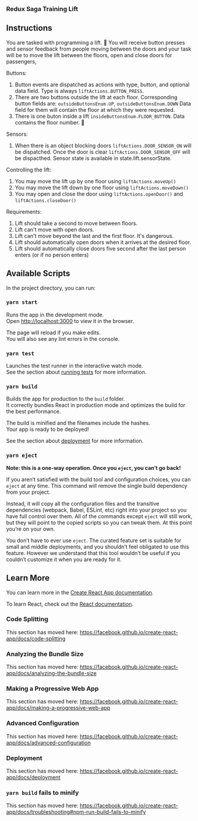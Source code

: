 ### Redux Saga Training Lift

## Instructions

You are tasked with programming a lift. 🙂
You will receive button presses and sensor feedback from people moving between the doors and your task will be to move the lift between the floors, open and close doors for passengers, 

Buttons:
1. Button events are dispatched as actions with type, button, and optional data field. Type is always `liftActions.BUTTON_PRESS`.
2. There are two buttons outside the lift at each floor.
Corresponding button fields are: `outsideButtonsEnum.UP`, `outsideButtonsEnum.DOWN`
Data field for them will contain the floor at which they were requested.
3. There is one buton inside a lift `insideButtonsEnum.FLOOR_BUTTON`. Data contains the floor number. 🙂

Sensors:
1. When there is an object blocking doors `liftActions.DOOR_SENSOR_ON` will be dispatched.
Once the door is clear `liftActions.DOOR_SENSOR_OFF` will be dispacthed.
Sensor state is available in state.lift.sensorState.

Controlling the lift:
1. You may move the lift up by one floor using `liftActions.moveUp()`
2. You may move the lift down by one floor using `liftActions.moveDown()`
3. You may open and close the door using `liftActions.openDoor()` and `liftActions.closeDoor()`

Requirements:
1. Lift should take a second to move between floors.
2. Lift can't move with open doors.
3. Lift can't move beyond the last and the first floor. It's dangerous.
4. Lift should automatically open doors when it arrives at the desired floor.
5. Lift should automatically close doors five second after the last person enters (or if no person enters)

## Available Scripts

In the project directory, you can run:

### `yarn start`

Runs the app in the development mode.<br />
Open [http://localhost:3000](http://localhost:3000) to view it in the browser.

The page will reload if you make edits.<br />
You will also see any lint errors in the console.

### `yarn test`

Launches the test runner in the interactive watch mode.<br />
See the section about [running tests](https://facebook.github.io/create-react-app/docs/running-tests) for more information.

### `yarn build`

Builds the app for production to the `build` folder.<br />
It correctly bundles React in production mode and optimizes the build for the best performance.

The build is minified and the filenames include the hashes.<br />
Your app is ready to be deployed!

See the section about [deployment](https://facebook.github.io/create-react-app/docs/deployment) for more information.

### `yarn eject`

**Note: this is a one-way operation. Once you `eject`, you can’t go back!**

If you aren’t satisfied with the build tool and configuration choices, you can `eject` at any time. This command will remove the single build dependency from your project.

Instead, it will copy all the configuration files and the transitive dependencies (webpack, Babel, ESLint, etc) right into your project so you have full control over them. All of the commands except `eject` will still work, but they will point to the copied scripts so you can tweak them. At this point you’re on your own.

You don’t have to ever use `eject`. The curated feature set is suitable for small and middle deployments, and you shouldn’t feel obligated to use this feature. However we understand that this tool wouldn’t be useful if you couldn’t customize it when you are ready for it.

## Learn More

You can learn more in the [Create React App documentation](https://facebook.github.io/create-react-app/docs/getting-started).

To learn React, check out the [React documentation](https://reactjs.org/).

### Code Splitting

This section has moved here: https://facebook.github.io/create-react-app/docs/code-splitting

### Analyzing the Bundle Size

This section has moved here: https://facebook.github.io/create-react-app/docs/analyzing-the-bundle-size

### Making a Progressive Web App

This section has moved here: https://facebook.github.io/create-react-app/docs/making-a-progressive-web-app

### Advanced Configuration

This section has moved here: https://facebook.github.io/create-react-app/docs/advanced-configuration

### Deployment

This section has moved here: https://facebook.github.io/create-react-app/docs/deployment

### `yarn build` fails to minify

This section has moved here: https://facebook.github.io/create-react-app/docs/troubleshooting#npm-run-build-fails-to-minify

